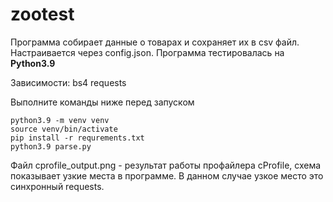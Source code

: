 # zootest

Программа собирает данные о товарах и сохраняет их в csv файл. Настраивается через config.json.
 Программа тестировалась на **Python3.9**

 Зависимости: bs4 requests

 Выполните команды ниже перед запуском
 ```
python3.9 -m venv venv
source venv/bin/activate
pip install -r requrements.txt
python3.9 parse.py
```

Файл cprofile_output.png - результат работы профайлера cProfile,
схема показывает узкие места в программе. 
В данном случае узкое место это синхронный requests.
